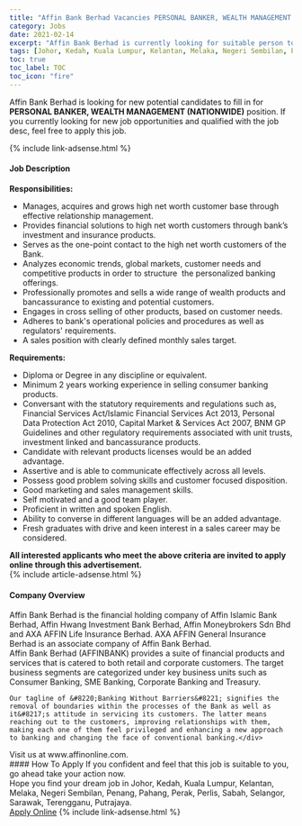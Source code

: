 ```yaml
---
title: "Affin Bank Berhad Vacancies PERSONAL BANKER, WEALTH MANAGEMENT (NATIONWIDE)" 
category: Jobs 
date: 2021-02-14 
excerpt: "Affin Bank Berhad is currently looking for suitable person to fill in the PERSONAL BANKER, WEALTH MANAGEMENT (NATIONWIDE) which based in Johor, Kedah, Kuala Lumpur, Kelantan, Melaka, Negeri Sembilan, Penang, Pahang, Perak, Perlis, Sabah, Selangor, Sarawak, Terengganu, Putrajaya" 
tags: [Johor, Kedah, Kuala Lumpur, Kelantan, Melaka, Negeri Sembilan, Penang, Pahang, Perak, Perlis, Sabah, Selangor, Sarawak, Terengganu, Putrajaya] 
toc: true 
toc_label: TOC 
toc_icon: "fire" 
--- 
```


<p>Affin Bank Berhad is looking for new potential candidates to fill in for <b>PERSONAL BANKER, WEALTH MANAGEMENT (NATIONWIDE)</b> position. If you currently looking for new job opportunities and qualified with the job desc, feel free to apply this job.
</p>{% include link-adsense.html %} 
<div><div><h4>Job Description</h4></div><div><div><span><div><div><div><strong>Responsibilities:</strong></div><ul><li>Manages, acquires and grows high net worth customer base through effective relationship management.</li><li>Provides financial solutions to high net worth customers through bank&#8217;s investment and insurance products.</li><li>Serves as the one-point contact to the high net worth customers of the Bank.</li><li>Analyzes economic trends, global markets, customer needs and competitive products in order to structure&#160; the personalized banking offerings.</li><li>Professionally promotes and sells a wide range of wealth products and bancassurance to existing and potential customers.</li><li>Engages in cross selling of other products, based on customer needs.</li><li>Adheres to bank's operational policies and procedures as well as regulators' requirements.</li><li>A sales position with clearly defined monthly sales target.</li></ul><div><strong>Requirements:</strong></div><ul><li>Diploma or Degree in any discipline or equivalent.</li><li>Minimum 2 years working experience in selling consumer banking products.</li><li>Conversant with the statutory requirements and regulations such as, Financial Services Act/Islamic Financial Services Act 2013, Personal Data Protection Act 2010, Capital Market &amp; Services Act 2007, BNM GP Guidelines and other regulatory requirements associated with unit trusts, investment linked and bancassurance products.</li><li>Candidate with relevant products licenses would be an added advantage.</li><li>Assertive and is able to communicate effectively across all levels.</li><li>Possess good problem solving skills and customer focused disposition.</li><li>Good marketing and sales management skills.</li><li>Self motivated and a good team player.</li><li>Proficient in written and spoken English.</li><li>Ability to converse in different languages will be an added advantage.&#160;</li><li>Fresh graduates with drive and keen interest in a sales career may be considered.</li></ul><div><div><strong>All interested applicants who meet the above criteria are invited to apply online through this advertisement.</strong></div></div></div></div></span></div></div></div> 
{% include article-adsense.html %} 
<div><div><h4>Company Overview</h4></div><div><div><span><div><div>
<div>
		Affin Bank Berhad is the financial holding company of Affin Islamic Bank Berhad, Affin Hwang Investment Bank Berhad, Affin Moneybrokers Sdn Bhd and AXA AFFIN Life Insurance Berhad. AXA AFFIN General Insurance Berhad is an associate company of Affin Bank Berhad.</div>
<div>
		Affin Bank Berhad (AFFINBANK) provides a suite of financial products and services that is catered to both retail and corporate customers. The target business segments are categorized under key business units such as Consumer Banking, SME Banking, Corporate Banking and Treasury.</div>
	
	Our tagline of &#8220;Banking Without Barriers&#8221; signifies the removal of boundaries within the processes of the Bank as well as it&#8217;s attitude in servicing its customers. The latter means reaching out to the customers, improving relationships with them, making each one of them feel privileged and enhancing a new approach to banking and changing the face of conventional banking.</div>
<div>
	Visit us at www.affinonline.com.&#160;</div></div></span></div></div></div> 
#### How To Apply 
If you confident and feel that this job is suitable to you, go ahead take your action now. <br/> 
Hope you find your dream job in Johor, Kedah, Kuala Lumpur, Kelantan, Melaka, Negeri Sembilan, Penang, Pahang, Perak, Perlis, Sabah, Selangor, Sarawak, Terengganu, Putrajaya. <br/> 
<a href="https://www.jobstreet.com.my/en/job/personal-banker-wealth-management-nationwide-4481338?jobId=jobstreet-my-job-4481338&" class="btn btn--info" target="_blank" rel="nofollow noopenner">Apply Online</a> 
{% include link-adsense.html %} 